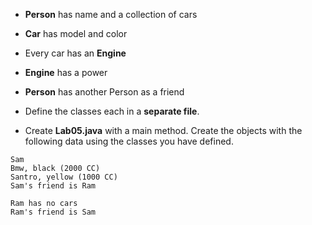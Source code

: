 * __Person__ has name and a collection of cars
* __Car__ has model and color
* Every car has an __Engine__
* __Engine__ has a power

* __Person__ has another Person as a friend
* Define the classes each in a __separate file__.
* Create __Lab05.java__ with a main method. Create the objects with the following data using the classes you have defined.

```
Sam
Bmw, black (2000 CC)
Santro, yellow (1000 CC)
Sam's friend is Ram

Ram has no cars
Ram's friend is Sam
```

